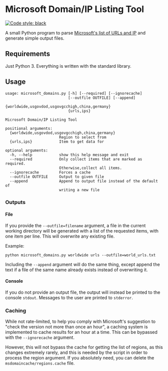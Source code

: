 # Microsoft Domain/IP Listing Tool
[![Code style: black](https://img.shields.io/badge/code%20style-black-000000.svg)](https://github.com/ambv/black)

A small Python program to parse [Microsoft's list of URLs and IP](https://docs.microsoft.com/en-us/Office365/Enterprise/office-365-ip-web-service) and generate simple output files.

## Requirements

Just Python 3. Everything is written with the standard library.

## Usage

```
usage: microsoft_domains.py [-h] [--required] [--ignorecache]
                            [--outfile OUTFILE] [--append]
                            {worldwide,usgovdod,usgovgcchigh,china,germany}
                            {urls,ips}

Microsoft Domain/IP Listing Tool

positional arguments:
  {worldwide,usgovdod,usgovgcchigh,china,germany}
                        Region to select from
  {urls,ips}            Item to get data for

optional arguments:
  -h, --help            show this help message and exit
  --required            Only collect items that are marked as required.
                        Otherwise,collect all items.
  --ignorecache         Forces a cache
  --outfile OUTFILE     Output to given file
  --append              Append to output file instead of the default of
                        writing a new file
```

### Outputs

#### File

If you provide the `--outfile=filename` argument, a file in the
current working directory will be generated with a list of the requested items,
with one item per line. This will overwrite any existing file.

Example:
```
python microsoft_domains.py worldwide urls --outfile=world_urls.txt
```

Including the `--append` argument will do the same thing, except append the text
if a file of the same name already exists instead of overwriting it.

#### Console

If you do not provide an output file, the output will instead be printed to the
console `stdout`. Messages to the user are printed to `stderror`.

### Caching

While not rate-limited, to help you comply with Microsoft's suggestion to
"check the version not more than once an hour", a caching system is implemented
to cache results for an hour at a time.
This can be bypassed with the `--ignorecache` argument.


However, this will not bypass the cache for getting
the list of regions, as this changes extremely rarely, and this is
needed by the script in order to process the region argument.
If you absolutely need, you can delete the `msdomaincache/regions.cache` file.